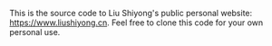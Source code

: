 This is the source code to Liu Shiyong's public personal website: https://www.liushiyong.cn. Feel free to clone this code for your own personal use.